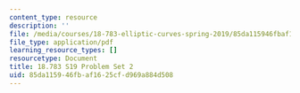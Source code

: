 ```yaml
---
content_type: resource
description: ''
file: /media/courses/18-783-elliptic-curves-spring-2019/85da115946fbaf1625cfd969a884d508_MIT18_783S19_pset2.pdf
file_type: application/pdf
learning_resource_types: []
resourcetype: Document
title: 18.783 S19 Problem Set 2
uid: 85da1159-46fb-af16-25cf-d969a884d508
---
```

